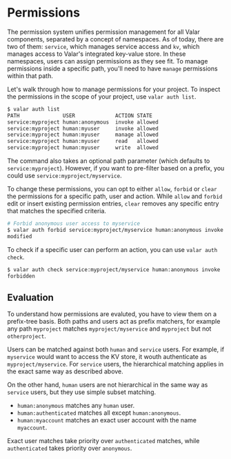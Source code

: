 # Permissions

The permission system unifies permission management for all Valar components, separated by a concept of namespaces. As of today, there are two of them: `service`, which manages service access and `kv`, which manages access to Valar's integrated key-value store. In these namespaces, users can assign permissions as they see fit. To manage permissions inside a specific path, you'll need to have `manage` permissions within that path.

Let's walk through how to manage permissions for your project. To inspect the permissions in the scope of your project, use `valar auth list`.

```bash
$ valar auth list
PATH              USER             ACTION STATE
service:myproject human:anonymous  invoke allowed
service:myproject human:myuser     invoke allowed
service:myproject human:myuser     manage allowed
service:myproject human:myuser     read   allowed
service:myproject human:myuser     write  allowed
```

The command also takes an optional path parameter (which defaults to `service:myproject`). However, if you want to pre-filter based on a prefix, you could use `service:myproject/myservice`.

To change these permissions, you can opt to either `allow`, `forbid` or `clear` the permissions for a specific path, user and action. While `allow` and `forbid` edit or insert existing permission entries, `clear` removes any specific entry that matches the specified criteria.

```bash
# Forbid anonymous user access to myservice
$ valar auth forbid service:myproject/myservice human:anonymous invoke
modified
```

To check if a specific user can perform an action, you can use `valar auth check`.

```bash
$ valar auth check service:myproject/myservice human:anonymous invoke
forbidden
```

## Evaluation

To understand how permissions are evaluted, you have to view them on a prefix-tree basis. Both paths and users act as prefix matchers, for example any path `myproject` matches `myproject/myservice` and `myproject` but not `otherproject`.

Users can be matched against both `human` and `service` users. For example, if `myservice` would want to access the KV store, it wouth authenticate as `myproject/myservice`. For `service` users, the hierarchical matching applies in the exact same way as described above.

On the other hand, `human` users are not hierarchical in the same way as `service` users, but they use simple subset matching.

- `human:anonymous` matches any `human` user.
- `human:authenticated` matches all except `human:anonymous`.
- `human:myaccount` matches an exact user account with the name `myaccount`.

Exact user matches take priority over `authenticated` matches, while `authenticated` takes priority over `anonymous`.
